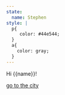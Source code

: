 ```yaml
---
state:
  name: Stephen
style: |
  p{
     color: #44e544;
  }
  a{
    color: gray;
  }
---
```


Hi {{name}}!

[go to the city](city)